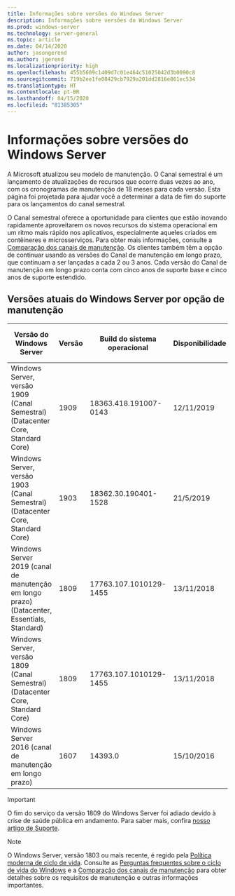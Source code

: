 ```yaml
---
title: Informações sobre versões do Windows Server
description: Informações sobre versões do Windows Server
ms.prod: windows-server
ms.technology: server-general
ms.topic: article
ms.date: 04/14/2020
author: jasongerend
ms.author: jgerend
ms.localizationpriority: high
ms.openlocfilehash: 455b5609c1409d7c01e464c51025042d3b0090c8
ms.sourcegitcommit: 719b2ee1fe08429cb7929a201dd2816e861ec534
ms.translationtype: HT
ms.contentlocale: pt-BR
ms.lasthandoff: 04/15/2020
ms.locfileid: "81385305"
---
```

# <a name="windows-server-release-information"></a>Informações sobre versões do Windows Server

A Microsoft atualizou seu modelo de manutenção. O Canal semestral é um lançamento de atualizações de recursos que ocorre duas vezes ao ano, com os cronogramas de manutenção de 18 meses para cada versão. Esta página foi projetada para ajudar você a determinar a data de fim do suporte para os lançamentos do canal semestral.

O Canal semestral oferece a oportunidade para clientes que estão inovando rapidamente aproveitarem os novos recursos do sistema operacional em um ritmo mais rápido nos aplicativos, especialmente aqueles criados em contêineres e microsserviços. Para obter mais informações, consulte a [Comparação dos canais de manutenção](../get-started-19/servicing-channels-19.md). Os clientes também têm a opção de continuar usando as versões do Canal de manutenção em longo prazo, que continuam a ser lançadas a cada 2 ou 3 anos. Cada versão do Canal de manutenção em longo prazo conta com cinco anos de suporte base e cinco anos de suporte estendido.

## <a name="windows-server-current-versions-by-servicing-option"></a>Versões atuais do Windows Server por opção de manutenção

| Versão do Windows Server | Versão | Build do sistema operacional | Disponibilidade | Data de término do suporte base|Data de término do suporte estendido |
|----------------|---------|----------|----------|---------|----------|
| Windows Server, versão 1909 (Canal Semestral) (Datacenter Core, Standard Core) | 1909  | 18363.418.191007-0143 | 12/11/2019 | 11/05/2021 | Nota de revisão |
| Windows Server, versão 1903 (Canal Semestral) (Datacenter Core, Standard Core) | 1903  | 18362.30.190401-1528 | 21/5/2019 | 08/12/2020 | Nota de revisão |
|Windows Server 2019 (canal de manutenção em longo prazo) (Datacenter, Essentials, Standard)|1809|17763.107.1010129-1455|13/11/2018|09/01/2024|09/01/2029|
|Windows Server, versão 1809 (Canal Semestral) (Datacenter Core, Standard Core)|1809|17763.107.1010129-1455|13/11/2018|10/11/2020|Nota de revisão|
| Windows Server 2016 (canal de manutenção em longo prazo)| 1607 | 14393.0 | 15/10/2016 |11/01/2022| 11/01/2027|

> [!IMPORTANT]
> O fim do serviço da versão 1809 do Windows Server foi adiado devido à crise de saúde pública em andamento. Para saber mais, confira [nosso artigo de Suporte](https://support.microsoft.com/help/4557164).

>[!NOTE]
> O Windows Server, versão 1803 ou mais recente, é regido pela [Política moderna de ciclo de vida](https://support.microsoft.com/help/30881). Consulte as [Perguntas frequentes sobre o ciclo de vida do Windows](https://support.microsoft.com/help/18581/lifecycle-faq-windows-products) e a [Comparação dos canais de manutenção](../get-started-19/servicing-channels-19.md) para obter detalhes sobre os requisitos de manutenção e outras informações importantes.
